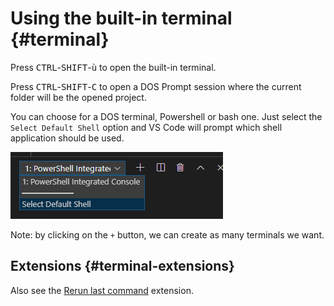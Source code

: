 # Using the built-in terminal {#terminal}

Press <kbd>CTRL</kbd>-<kbd>SHIFT</kbd>-<kbd>ù</kbd> to open the built-in terminal.

Press <kbd>CTRL</kbd>-<kbd>SHIFT</kbd>-<kbd>C</kbd> to open a DOS Prompt session where the current folder will be the opened project.

You can choose for a DOS terminal, Powershell or bash one. Just select the `Select Default Shell` option and VS Code will prompt which shell application should be used.

![Terminal](./images/terminal.png)

Note: by clicking on the `+` button, we can create as many terminals we want.

## Extensions {#terminal-extensions}

Also see the [Rerun last command](#extensions-terminal-rerun) extension.
